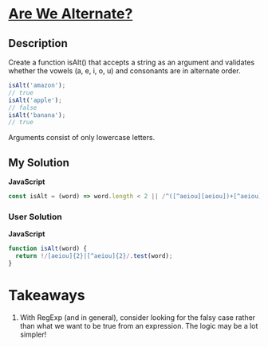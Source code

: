 # [Are We Alternate?](https://www.codewars.com/kata/59325dc15dbb44b2440000af)

## Description

Create a function isAlt() that accepts a string as an argument and validates whether the vowels (a, e, i, o, u) and consonants are in alternate order.

```js
isAlt('amazon');
// true
isAlt('apple');
// false
isAlt('banana');
// true
```

Arguments consist of only lowercase letters.

## My Solution

**JavaScript**

```js
const isAlt = (word) => word.length < 2 || /^([^aeiou][aeiou])+[^aeiou]?$|^([aeiou][^aeiou])+[aeiou]?$/g.test(word);
```

### User Solution

**JavaScript**

```js
function isAlt(word) {
  return !/[aeiou]{2}|[^aeiou]{2}/.test(word);
}
```

# Takeaways

1. With RegExp (and in general), consider looking for the falsy case rather than what we want to be true from an expression. The logic may be a lot simpler!
